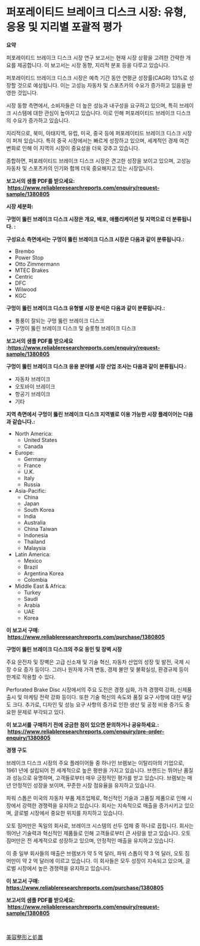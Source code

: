 <p><h1>퍼포레이티드 브레이크 디스크 시장: 유형, 응용 및 지리별 포괄적 평가</h1></p><p><strong>요약</strong></p>
<p><p>퍼포레이티드 브레이크 디스크 시장 연구 보고서는 현재 시장 상황을 고려한 간략한 개요를 제공합니다. 이 보고서는 시장 동향, 지리적 분포 등을 다루고 있습니다.</p><p>퍼포레이티드 브레이크 디스크 시장은 예측 기간 동안 연평균 성장률(CAGR) 13%로 성장할 것으로 예상됩니다. 이는 고성능 자동차 및 스포츠카의 수요가 증가하고 있음을 반영한 것입니다.</p><p>시장 동향 측면에서, 소비자들은 더 높은 성능과 내구성을 요구하고 있으며, 특히 브레이크 시스템에 대한 관심이 높아지고 있습니다. 이로 인해 퍼포레이티드 브레이크 디스크의 수요가 증가하고 있습니다.</p><p>지리적으로, 북미, 아태지역, 유럽, 미국, 중국 등에 퍼포레이티드 브레이크 디스크 시장이 퍼져 있습니다. 특히 중국 시장에서는 빠르게 성장하고 있으며, 세계적인 경제 여건 변화로 인해 이 지역의 시장이 중요성을 더욱 갖추고 있습니다.</p><p>종합하면, 퍼포레이티드 브레이크 디스크 시장은 견고한 성장을 보이고 있으며, 고성능 자동차 및 스포츠카의 인기와 함께 더욱 중요해지고 있는 시장입니다.</p></p>
<p><strong>보고서의 샘플 PDF를 받으세요: &nbsp;<a href="https://www.reliableresearchreports.com/enquiry/request-sample/1380805">https://www.reliableresearchreports.com/enquiry/request-sample/1380805</a></strong></p>
<p><strong>시장 세분화:</strong></p>
<p><strong> 구멍이 뚫린 브레이크 디스크 시장은 개요, 배포, 애플리케이션 및 지역으로 더 분류됩니다. :</strong></p>
<p><strong>구성요소 측면에서는 구멍이 뚫린 브레이크 디스크 시장은 다음과 같이 분류됩니다.:</strong></p>
<p><ul><li>Brembo</li><li>‎Power Stop</li><li>Otto Zimmermann</li><li>MTEC Brakes</li><li>Centric</li><li>DFC</li><li>Wilwood</li><li>KGC</li></ul></p>
<p><strong> 구멍이 뚫린 브레이크 디스크 유형별 시장 분석은 다음과 같이 분류됩니다.:</strong></p>
<p><ul><li>통풍이 잘되는 구멍 뚫린 브레이크 디스크</li><li>구멍이 뚫린 브레이크 디스크 및 슬롯형 브레이크 디스크</li></ul></p>
<p><strong>보고서의 샘플 PDF를 받으세요 :<a href="https://www.reliableresearchreports.com/enquiry/request-sample/1380805">https://www.reliableresearchreports.com/enquiry/request-sample/1380805</a></strong></p>
<p><strong> 구멍이 뚫린 브레이크 디스크 응용 분야별 시장 산업 조사는 다음과 같이 분류됩니다.:</strong></p>
<p><ul><li>자동차 브레이크</li><li>오토바이 브레이크</li><li>항공기 브레이크</li><li>기타</li></ul></p>
<p><strong>지역 측면에서 구멍이 뚫린 브레이크 디스크 지역별로 이용 가능한 시장 플레이어는 다음과 같습니다.:</strong></p>
<p><ul>
    <li>
        North America:
        <ul>
            <li>United States</li>
            <li>Canada</li>
        </ul>
    </li>
    <li>
        Europe:
        <ul>
            <li>Germany</li>
            <li>France</li>
            <li>U.K.</li>
            <li>Italy</li>
            <li>Russia</li>
        </ul>
    </li>
    <li>
        Asia-Pacific:
        <ul>
            <li>China</li>
            <li>Japan</li>
            <li>South Korea</li>
            <li>India</li>
            <li>Australia</li>
            <li>China Taiwan</li>
            <li>Indonesia</li>
            <li>Thailand</li>
            <li>Malaysia</li>
        </ul>
    </li>
    <li>
        Latin America:
        <ul>
            <li>Mexico</li>
            <li>Brazil</li>
            <li>Argentina Korea</li>
            <li>Colombia</li>
        </ul>
    </li>
    <li>
        Middle East & Africa:
        <ul>
            <li>Turkey</li>
            <li>Saudi</li>
            <li>Arabia</li>
            <li>UAE</li>
            <li>Korea</li>
        </ul>
    </li>
    </ul></p>
<p><strong>이 보고서 구매: &nbsp;<a href="https://www.reliableresearchreports.com/purchase/1380805">https://www.reliableresearchreports.com/purchase/1380805</a></strong></p>
<p><strong>구멍이 뚫린 브레이크 디스크의 주요 동인 및 장벽 시장</strong></p>
<p><p>주요 운전자 및 장벽은 고급 신소재 및 기술 혁신, 자동차 산업의 성장 및 발전, 국제 시장 수요 증가 등이다. 그러나 원자재 가격 변동, 경제 불안 및 불확실성, 환경규제 등이 한계로 작용할 수 있다.</p><p>Perforated Brake Disc 시장에서의 주요 도전은 경쟁 심화, 가격 경쟁력 강화, 신제품 출시 및 마케팅 전략 강화 등이다. 또한 기술 혁신의 속도와 품질 요구 사항에 대한 부담도 크다. 추가로, 디자인 및 성능 요구 사항의 증가로 인한 생산 및 공정 비용 증가도 중요한 문제로 부각되고 있다.</p></p>
<p><strong>이 보고서를 구매하기 전에 궁금한 점이 있으면 문의하거나 공유하세요.: &nbsp;<a href="https://www.reliableresearchreports.com/enquiry/pre-order-enquiry/1380805">https://www.reliableresearchreports.com/enquiry/pre-order-enquiry/1380805</a></strong></p>
<p><strong>경쟁 구도</strong></p>
<p><p>브레이크 디스크 시장의 주요 플레이어들 중 하나인 브렘보는 이탈리아의 기업으로, 1961 년에 설립되어 전 세계적으로 높은 평판을 가지고 있습니다. 브랜드는 뛰어난 품질과 성능으로 유명하며, 고객들로부터 매우 긍정적인 평가를 받고 있습니다. 브렘보는 매년 안정적인 성장을 보이며, 꾸준한 시장 점유율을 유지하고 있습니다.</p><p>파워 스톱은 미국의 자동차 부품 제조업체로, 혁신적인 기술과 고품질 제품으로 인해 시장에서 강력한 경쟁력을 유지하고 있습니다. 회사는 지속적으로 매출을 증가시키고 있으며, 글로벌 시장에서 중요한 위치를 차지하고 있습니다.</p><p>오토 짐머만은 독일의 회사로, 브레이크 시스템의 선두 업체 중 하나로 꼽힙니다. 회사는 뛰어난 기술력과 혁신적인 제품들로 인해 고객들로부터 큰 사랑을 받고 있습니다. 오토 짐머만은 전 세계적으로 성장하고 있으며, 안정적인 매출을 유지하고 있습니다.</p><p>이 중 일부 회사들의 매출은 브렘보가 약 5 억 달러, 파워 스톱이 약 3 억 달러, 오토 짐머만이 약 2 억 달러에 이르고 있습니다. 이 회사들은 모두 성장이 지속되고 있으며, 글로벌 시장에서 높은 경쟁력을 유지하고 있습니다.</p></p>
<p><strong>이 보고서 구매: &nbsp; <a href="https://www.reliableresearchreports.com/purchase/1380805">https://www.reliableresearchreports.com/purchase/1380805</a></strong></p>
<p><strong>보고서의 샘플 PDF를 받으세요: &nbsp;<a href="https://www.reliableresearchreports.com/enquiry/request-sample/1380805">https://www.reliableresearchreports.com/enquiry/request-sample/1380805</a></strong><strong></strong></p>
<p>&nbsp;</p>
<p><p><a href="https://github.com/Sophiaard2003/Market-Research-Report-List-1/blob/main/854928912946.md">美容整形と処置</a></p></p>